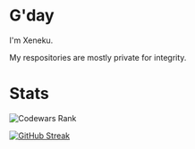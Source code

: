 # G'day
I'm Xeneku.


My respositories are mostly private for integrity. 

# Stats

![Codewars Rank](https://www.codewars.com/users/Xenuku/badges/large)

[![GitHub Streak](http://github-readme-streak-stats.herokuapp.com?user=Xenuku&theme=dracula&hide_border=true&date_format=M%20j%5B%2C%20Y%5D)](#)


